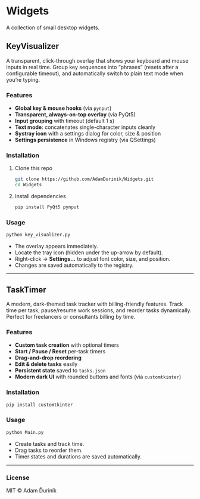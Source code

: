 # Widgets

A collection of small desktop widgets.

## KeyVisualizer

A transparent, click-through overlay that shows your keyboard and mouse inputs in real time.
Group key sequences into “phrases” (resets after a configurable timeout), and automatically switch to plain text mode when you’re typing.

### Features

* **Global key & mouse hooks** (via `pynput`)
* **Transparent, always-on-top overlay** (via PyQt5)
* **Input grouping** with timeout (default 1 s)
* **Text mode**: concatenates single-character inputs cleanly
* **Systray icon** with a settings dialog for color, size & position
* **Settings persistence** in Windows registry (via QSettings)

### Installation

1. Clone this repo

   ```bash
   git clone https://github.com/AdamDurinik/Widgets.git
   cd Widgets
   ```
2. Install dependencies

   ```bash
   pip install PyQt5 pynput
   ```

### Usage

```bash
python key_visualizer.py
```

* The overlay appears immediately.
* Locate the tray icon (hidden under the up-arrow by default).
* Right-click → **Settings…** to adjust font color, size, and position.
* Changes are saved automatically to the registry.

---

## TaskTimer

A modern, dark-themed task tracker with billing-friendly features. Track time per task, pause/resume work sessions, and reorder tasks dynamically. Perfect for freelancers or consultants billing by time.

### Features

* **Custom task creation** with optional timers
* **Start / Pause / Reset** per-task timers
* **Drag-and-drop reordering**
* **Edit & delete tasks** easily
* **Persistent state** saved to `tasks.json`
* **Modern dark UI** with rounded buttons and fonts (via `customtkinter`)

### Installation

```bash
pip install customtkinter
```

### Usage

```bash
python Main.py
```

* Create tasks and track time.
* Drag tasks to reorder them.
* Timer states and durations are saved automatically.

---

### License

MIT © Adam Ďuriník
